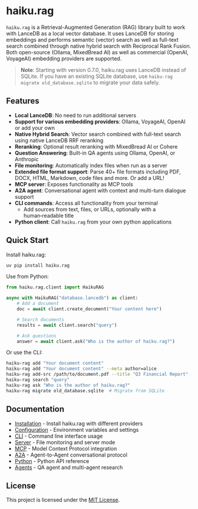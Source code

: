 # haiku.rag

`haiku.rag` is a Retrieval-Augmented Generation (RAG) library built to work with LanceDB as a local vector database. It uses LanceDB for storing embeddings and performs semantic (vector) search as well as full-text search combined through native hybrid search with Reciprocal Rank Fusion. Both open-source (Ollama, MixedBread AI) as well as commercial (OpenAI, VoyageAI) embedding providers are supported.

> **Note**: Starting with version 0.7.0, haiku.rag uses LanceDB instead of SQLite. If you have an existing SQLite database, use `haiku-rag migrate old_database.sqlite` to migrate your data safely.

## Features

- **Local LanceDB**: No need to run additional servers
- **Support for various embedding providers**: Ollama, VoyageAI, OpenAI or add your own
- **Native Hybrid Search**: Vector search combined with full-text search using native LanceDB RRF reranking
- **Reranking**: Optional result reranking with MixedBread AI or Cohere
- **Question Answering**: Built-in QA agents using Ollama, OpenAI, or Anthropic
- **File monitoring**: Automatically index files when run as a server
- **Extended file format support**: Parse 40+ file formats including PDF, DOCX, HTML, Markdown, code files and more. Or add a URL!
- **MCP server**: Exposes functionality as MCP tools
- **A2A agent**: Conversational agent with context and multi-turn dialogue support
- **CLI commands**: Access all functionality from your terminal
  - Add sources from text, files, or URLs, optionally with a human‑readable title
- **Python client**: Call `haiku.rag` from your own python applications

## Quick Start

Install haiku.rag:
```bash
uv pip install haiku.rag
```

Use from Python:
```python
from haiku.rag.client import HaikuRAG

async with HaikuRAG("database.lancedb") as client:
    # Add a document
    doc = await client.create_document("Your content here")

    # Search documents
    results = await client.search("query")

    # Ask questions
    answer = await client.ask("Who is the author of haiku.rag?")
```

Or use the CLI:
```bash
haiku-rag add "Your document content"
haiku-rag add "Your document content" --meta author=alice
haiku-rag add-src /path/to/document.pdf --title "Q3 Financial Report" --meta source=manual
haiku-rag search "query"
haiku-rag ask "Who is the author of haiku.rag?"
haiku-rag migrate old_database.sqlite  # Migrate from SQLite
```

## Documentation

- [Installation](installation.md) - Install haiku.rag with different providers
- [Configuration](configuration.md) - Environment variables and settings
- [CLI](cli.md) - Command line interface usage
- [Server](server.md) - File monitoring and server mode
- [MCP](mcp.md) - Model Context Protocol integration
- [A2A](a2a.md) - Agent-to-Agent conversational protocol
- [Python](python.md) - Python API reference
- [Agents](agents.md) - QA agent and multi-agent research

## License

This project is licensed under the [MIT License](https://raw.githubusercontent.com/ggozad/haiku.rag/main/LICENSE).
